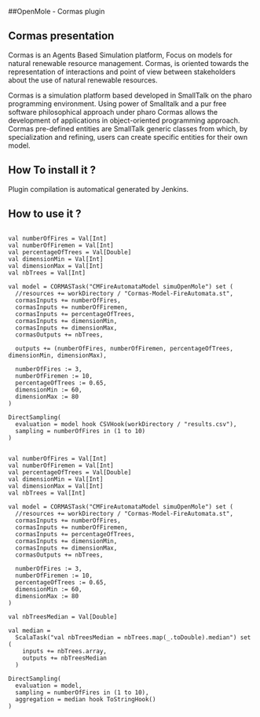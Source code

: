 ##OpenMole - Cormas plugin

## Cormas presentation

Cormas is an Agents Based Simulation platform, Focus on models for natural renewable resource management. Cormas, is oriented towards the representation of interactions and point of view between stakeholders about the use of natural renewable resources.

Cormas is a simulation platform based developed in SmallTalk on the pharo programming environment. Using power of Smalltalk and a pur free software philosophical approach under pharo Cormas allows the development of applications in object-oriented programming approach. Cormas pre-defined entities are SmallTalk generic classes from which, by specialization and refining, users can create specific entities for their own model.

## How To install it ?

Plugin compilation is automatical generated by Jenkins.

## How to use it ?

```

val numberOfFires = Val[Int]
val numberOfFiremen = Val[Int]
val percentageOfTrees = Val[Double]
val dimensionMin = Val[Int]
val dimensionMax = Val[Int]
val nbTrees = Val[Int]

val model = CORMASTask("CMFireAutomataModel simuOpenMole") set (
  //resources += workDirectory / "Cormas-Model-FireAutomata.st",
  cormasInputs += numberOfFires,
  cormasInputs += numberOfFiremen,
  cormasInputs += percentageOfTrees,
  cormasInputs += dimensionMin,
  cormasInputs += dimensionMax,
  cormasOutputs += nbTrees,

  outputs += (numberOfFires, numberOfFiremen, percentageOfTrees, dimensionMin, dimensionMax),

  numberOfFires := 3,
  numberOfFiremen := 10,
  percentageOfTrees := 0.65,
  dimensionMin := 60,
  dimensionMax := 80
)

DirectSampling(
  evaluation = model hook CSVHook(workDirectory / "results.csv"),
  sampling = numberOfFires in (1 to 10)
)

```

```

val numberOfFires = Val[Int]
val numberOfFiremen = Val[Int]
val percentageOfTrees = Val[Double]
val dimensionMin = Val[Int]
val dimensionMax = Val[Int]
val nbTrees = Val[Int]

val model = CORMASTask("CMFireAutomataModel simuOpenMole") set (
  //resources += workDirectory / "Cormas-Model-FireAutomata.st",
  cormasInputs += numberOfFires,
  cormasInputs += numberOfFiremen,
  cormasInputs += percentageOfTrees,
  cormasInputs += dimensionMin,
  cormasInputs += dimensionMax,
  cormasOutputs += nbTrees,

  numberOfFires := 3,
  numberOfFiremen := 10,
  percentageOfTrees := 0.65,
  dimensionMin := 60,
  dimensionMax := 80
)

val nbTreesMedian = Val[Double]

val median =
  ScalaTask("val nbTreesMedian = nbTrees.map(_.toDouble).median") set (
    inputs += nbTrees.array,
    outputs += nbTreesMedian
  )

DirectSampling(
  evaluation = model,
  sampling = numberOfFires in (1 to 10),
  aggregation = median hook ToStringHook()
)

```
